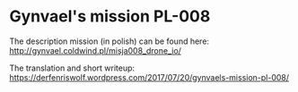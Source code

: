 # Gynvael's mission PL-008

The description mission (in polish) can be found here: http://gynvael.coldwind.pl/misja008_drone_io/

The translation and short writeup: https://derfenriswolf.wordpress.com/2017/07/20/gynvaels-mission-pl-008/